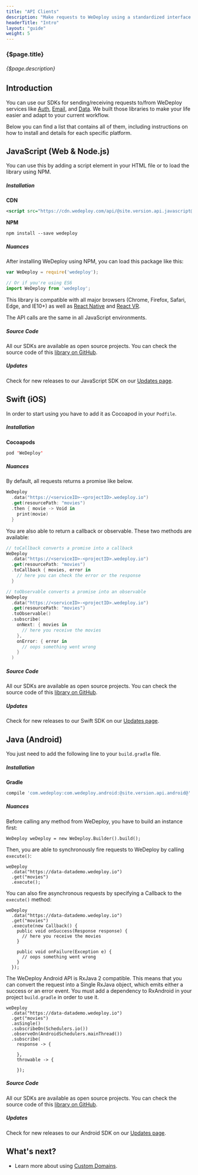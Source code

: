 ```yaml
---
title: "API Clients"
description: "Make requests to WeDeploy using a standardized interface."
headerTitle: "Intro"
layout: "guide"
weight: 5
---
```


### {$page.title}

###### {$page.description}

<article id="1">

## Introduction

You can use our SDKs for sending/receiving requests to/from WeDeploy services like [Auth](/docs/auth/getting-started/), [Email](/docs/email/getting-started/), and [Data](/docs/data/getting-started/). We built those libraries to make your life easier and adapt to your current workflow.

Below you can find a list that contains all of them, including instructions on how to install and details for each specific platform.

</article>

<article id="2">

## JavaScript (Web & Node.js)

You can use this by adding a script element in your HTML file or to load the library using NPM.

##### Installation

**CDN**

```xml
<script src="https://cdn.wedeploy.com/api/@site.version.api.javascript@/wedeploy.js"></script>
```

**NPM**

```
npm install --save wedeploy
```

##### Nuances

After installing WeDeploy using NPM, you can load this package like this:

```javascript
var WeDeploy = require('wedeploy');

// Or if you're using ES6
import WeDeploy from 'wedeploy';
```

This library is compatible with all major browsers (Chrome, Firefox, Safari, Edge, and IE10+) as well as [React Native](https://facebook.github.io/react-native/) and [React VR](https://facebook.github.io/react-vr/).

The API calls are the same in all JavaScript environments.

##### Source Code

All our SDKs are available as open source projects. You can check the source code of this [library on GitHub](https://github.com/wedeploy/wedeploy-sdk-js).

##### Updates

Check for new releases to our JavaScript SDK on our [Updates page](/updates/apis/javascript/).

</article>

<article id="3">

## Swift (iOS)

In order to start using you have to add it as Cocoapod in your `Podfile`.

##### Installation

**Cocoapods**

```swift
pod 'WeDeploy'
```

##### Nuances

By default, all requests returns a promise like below.

```swift
WeDeploy
  .data("https://<serviceID>-<projectID>.wedeploy.io")
  .get(resourcePath: "movies")
  .then { movie -> Void in
    print(movie)
  }
```

You are also able to return a callback or observable. These two methods are available:

```swift
// toCallback converts a promise into a callback
WeDeploy
  .data("https://<serviceID>-<projectID>.wedeploy.io")
  .get(resourcePath: "movies")
  .toCallback { movies, error in
    // here you can check the error or the response
  }

// toObservable converts a promise into an observable
WeDeploy
  .data("https://<serviceID>-<projectID>.wedeploy.io")
  .get(resourcePath: "movies")
  .toObservable()
  .subscribe(
    onNext: { movies in
      // here you receive the movies
    },
    onError: { error in
      // oops something went wrong
    }
  )
```

##### Source Code

All our SDKs are available as open source projects. You can check the source code of this [library on GitHub](https://github.com/wedeploy/wedeploy-sdk-swift).

##### Updates

Check for new releases to our Swift SDK on our [Updates page](/updates/apis/swift/).

</article>

<article id="4">

## Java (Android)

You just need to add the following line to your `build.gradle` file.

##### Installation

**Gradle**

```groovy
compile 'com.wedeploy:com.wedeploy.android:@site.version.api.android@'
```

##### Nuances

Before calling any method from WeDeploy, you have to build an instance first:

```text/x-java
WeDeploy weDeploy = new WeDeploy.Builder().build();
```

Then, you are able to synchronously fire requests to WeDeploy by calling `execute()`:

```text/x-java
weDeploy
  .data("https://data-datademo.wedeploy.io")
  .get("movies")
  .execute();
```

You can also fire asynchronous requests by specifying a Callback to the `execute()` method:

```text/x-java
weDeploy
  .data("https://data-datademo.wedeploy.io")
  .get("movies")
  .execute(new Callback() {
    public void onSuccess(Response response) {
      // here you receive the movies
    }

    public void onFailure(Exception e) {
      // oops something went wrong
    }
  });
```

The WeDeploy Android API is RxJava 2 compatible. This means that you can convert the request into a Single RxJava object, which emits either a success or an error event. You must add a dependency to RxAndroid in your project `build.gradle` in order to use it.

```text/x-java
weDeploy
  .data("https://data-datademo.wedeploy.io")
  .get("movies")
  .asSingle()
  .subscribeOn(Schedulers.io())
  .observeOn(AndroidSchedulers.mainThread())
  .subscribe(
    response -> {

    },
    throwable -> {

    });
```

##### Source Code

All our SDKs are available as open source projects. You can check the source code of this [library on GitHub](https://github.com/wedeploy/wedeploy-sdk-android).

##### Updates

Check for new releases to our Android SDK on our [Updates page](/updates/apis/android/).

</article>

## What's next?

* Learn more about using [Custom Domains](/docs/intro/custom-domains/).
